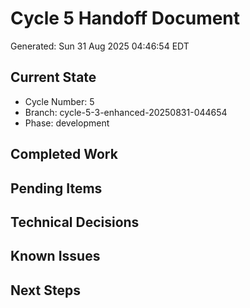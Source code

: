 # Cycle 5 Handoff Document

Generated: Sun 31 Aug 2025 04:46:54 EDT

## Current State
- Cycle Number: 5
- Branch: cycle-5-3-enhanced-20250831-044654
- Phase: development

## Completed Work
<!-- Updated by each agent as they complete their phase -->

## Pending Items
<!-- Items that need attention in the next phase or cycle -->

## Technical Decisions
<!-- Important technical decisions made during this cycle -->

## Known Issues
<!-- Issues discovered but not yet resolved -->

## Next Steps
<!-- Clear action items for the next agent/cycle -->

